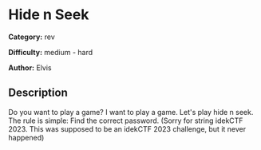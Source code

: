 # Hide n Seek
**Category:** rev  

**Difficulty:** medium - hard  

**Author:** Elvis  

## Description
Do you want to play a game? I want to play a game. Let's play hide n seek. The rule is simple: Find the correct password. (Sorry for string idekCTF 2023. This was supposed to be an idekCTF 2023 challenge, but it never happened)